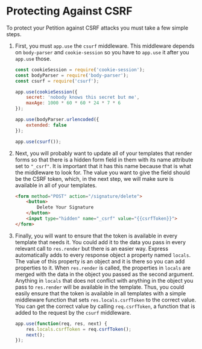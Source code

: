 # Protecting Against CSRF

To protect your Petition against CSRF attacks you must take a few simple steps.

1. First, you must `app.use` the `csurf` middleware. This middleware depends on `body-parser` and `cookie-session` so you have to `app.use` it after you `app.use` those.
    ```js
    const cookieSession = require('cookie-session');
    const bodyParser = require('body-parser');
    const csurf = require('csurf');

    app.use(cookieSession({
        secret: 'nobody knows this secret but me',
        maxAge: 1000 * 60 * 60 * 24 * 7 * 6
    });

    app.use(bodyParser.urlencoded({
        extended: false
    });

    app.use(csurf()); 
    ```

2. Next, you will probably want to update all of your templates that render forms so that there is a hidden form field in them with its name attribute set to `"_csrf"`. It is important that it has this name because that is what the middleware to look for. The value you want to give the field should be the CSRF token, which, in the next step, we will make sure is available in all of your templates.

   ```html
   <form method="POST" action="/signature/delete">
       <button>
           Delete Your Signature
       </button>
       <input type="hidden" name="_csrf" value="{{csrfToken}}">
   </form>
   ```

3. Finally, you will want to ensure that the token is available in every template that needs it. You could add it to the data you pass in every relevant call to `res.render` but there is an easier way. Express automatically adds to every response object a property named `locals`. The value of this property is an object and it is there so you can add properties to it. When `res.render` is called, the properties in `locals` are merged with the data in the object you passed as the second argument. Anything in `locals` that does not conflict with anything in the object you pass to `res.render` will be available in the template. Thus, you could easily ensure that the token is available in all templates with a simple middleware function that sets `res.locals.csrfToken` to the correct value. You can get the correct value by calling `req.csrfToken`, a function that is added to the request by the `csurf` middleware.

   ```js
   app.use(function(req, res, next) {
       res.locals.csrfToken = req.csrfToken();
       next();
   });	
   ```

 
